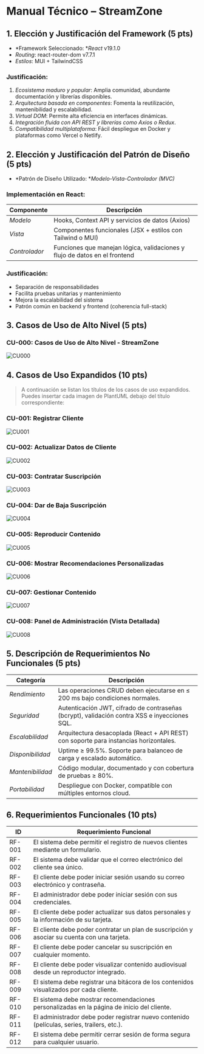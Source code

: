 #  Manual Técnico – StreamZone



## 1. Elección y Justificación del Framework (5 pts)

- *Framework Seleccionado: **React* v19.1.0
- *Routing*: react-router-dom v7.7.1
- *Estilos*: MUI + TailwindCSS

### Justificación:
1. *Ecosistema maduro y popular*: Amplia comunidad, abundante documentación y librerías disponibles.
2. *Arquitectura basada en componentes*: Fomenta la reutilización, mantenibilidad y escalabilidad.
3. *Virtual DOM*: Permite alta eficiencia en interfaces dinámicas.
4. *Integración fluida con API REST y librerías como Axios o Redux*.
5. *Compatibilidad multiplataforma*: Fácil despliegue en Docker y plataformas como Vercel o Netlify.



## 2. Elección y Justificación del Patrón de Diseño (5 pts)

- *Patrón de Diseño Utilizado: **Modelo-Vista-Controlador (MVC)*

### Implementación en React:
| Componente     | Descripción                                                                 |
|----------------|-----------------------------------------------------------------------------|
| *Modelo*      | Hooks, Context API y servicios de datos (Axios)                            |
| *Vista*       | Componentes funcionales (JSX + estilos con Tailwind o MUI)                 |
| *Controlador* | Funciones que manejan lógica, validaciones y flujo de datos en el frontend |

### Justificación:
- Separación de responsabilidades  
- Facilita pruebas unitarias y mantenimiento  
- Mejora la escalabilidad del sistema  
- Patrón común en backend y frontend (coherencia full-stack)



## 3. Casos de Uso de Alto Nivel (5 pts)

### CU-000: Casos de Uso de Alto Nivel - StreamZone

![CU000](./img/casos-uso-alto-nivel.png)


## 4. Casos de Uso Expandidos (10 pts)

> A continuación se listan los títulos de los casos de uso expandidos. Puedes insertar cada imagen de PlantUML debajo del título correspondiente:

### CU-001: Registrar Cliente  
![CU001](./img/registrar-cliente.png)

### CU-002: Actualizar Datos de Cliente  
![CU002](./img/actualizar-datos-cliente.png)

### CU-003: Contratar Suscripción  
![CU003](./img/contratar-suscripcion.png)

### CU-004: Dar de Baja Suscripción  
![CU004](./img/dar-baja-suscripcion.png)

### CU-005: Reproducir Contenido  
![CU005](./img/reportar-suscripcion.png)

### CU-006: Mostrar Recomendaciones Personalizadas  
![CU006](./img/mostrar-recomendaciones-personalizadas.png)

### CU-007: Gestionar Contenido  
![CU007](./img/gestionar-contenido.png)

### CU-008: Panel de Administración (Vista Detallada)  
![CU008](./img/panel-administracion.png)



## 5. Descripción de Requerimientos No Funcionales (5 pts)

| Categoría         | Descripción                                                                                   |
|-------------------|-----------------------------------------------------------------------------------------------|
| *Rendimiento*    | Las operaciones CRUD deben ejecutarse en ≤ 200 ms bajo condiciones normales.                 |
| *Seguridad*      | Autenticación JWT, cifrado de contraseñas (bcrypt), validación contra XSS e inyecciones SQL. |
| *Escalabilidad*  | Arquitectura desacoplada (React + API REST) con soporte para instancias horizontales.        |
| *Disponibilidad* | Uptime ≥ 99.5%. Soporte para balanceo de carga y escalado automático.                        |
| *Mantenibilidad* | Código modular, documentado y con cobertura de pruebas ≥ 80%.                                |
| *Portabilidad*   | Despliegue con Docker, compatible con múltiples entornos cloud.                              |


## 6. Requerimientos Funcionales (10 pts)

| ID       | Requerimiento Funcional                                                                 |
|----------|------------------------------------------------------------------------------------------|
| RF-001   | El sistema debe permitir el registro de nuevos clientes mediante un formulario.         |
| RF-002   | El sistema debe validar que el correo electrónico del cliente sea único.                |
| RF-003   | El cliente debe poder iniciar sesión usando su correo electrónico y contraseña.         |
| RF-004   | El administrador debe poder iniciar sesión con sus credenciales.                        |
| RF-005   | El cliente debe poder actualizar sus datos personales y la información de su tarjeta.   |
| RF-006   | El cliente debe poder contratar un plan de suscripción y asociar su cuenta con una tarjeta. |
| RF-007   | El cliente debe poder cancelar su suscripción en cualquier momento.                     |
| RF-008   | El cliente debe poder visualizar contenido audiovisual desde un reproductor integrado.  |
| RF-009   | El sistema debe registrar una bitácora de los contenidos visualizados por cada cliente. |
| RF-010   | El sistema debe mostrar recomendaciones personalizadas en la página de inicio del cliente. |
| RF-011   | El administrador debe poder registrar nuevo contenido (películas, series, trailers, etc.). |
| RF-012   | El sistema debe permitir cerrar sesión de forma segura para cualquier usuario.          |
